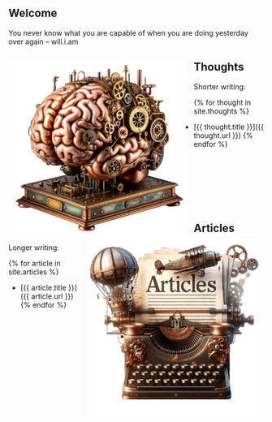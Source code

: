 ## Welcome

You never know what you are capable of when you are doing yesterday over again – will.i.am

<img align="left" src="/assets/brain.png" alt="Brain" width="350" style="padding: 15px 15px 0px 0px;">

## Thoughts

Shorter writing:

{% for thought in site.thoughts %}
* [{{ thought.title }}]({{ thought.url }})
{% endfor %}

<br><br><br><br><br><br>

<img align="right" src="/assets/articles.png" alt="Brain" width="350" style="padding: 0px 0px 15px 15px;">

## Articles

Longer writing:

{% for article in site.articles %}
* [{{ article.title }}]({{ article.url }})
{% endfor %}

